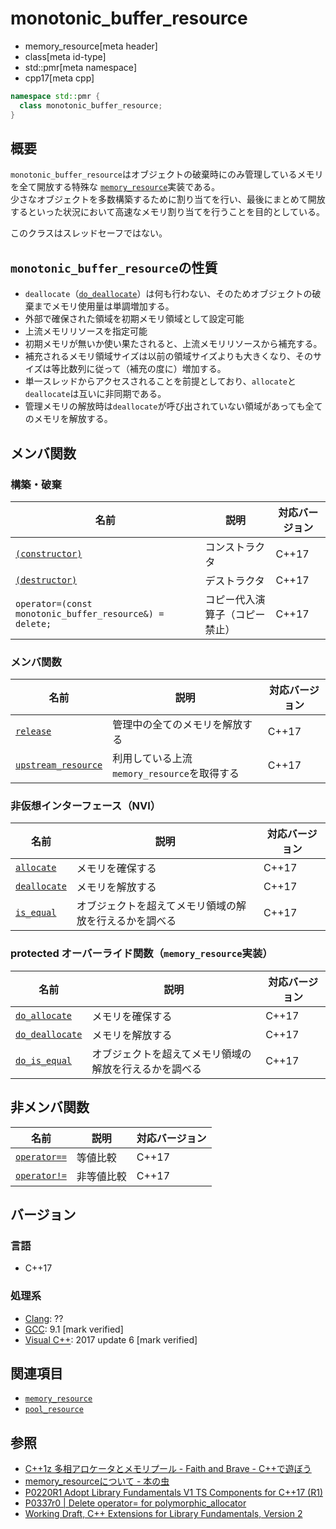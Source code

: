 # monotonic_buffer_resource
* memory_resource[meta header]
* class[meta id-type]
* std::pmr[meta namespace]
* cpp17[meta cpp]

```cpp
namespace std::pmr {
  class monotonic_buffer_resource;
}
```


## 概要
`monotonic_buffer_resource`はオブジェクトの破棄時にのみ管理しているメモリを全て開放する特殊な [`memory_resource`](memory_resource.md)実装である。  
少さなオブジェクトを多数構築するために割り当てを行い、最後にまとめて開放するといった状況において高速なメモリ割り当てを行うことを目的としている。

このクラスはスレッドセーフではない。

## `monotonic_buffer_resource`の性質

- `deallocate`（[`do_deallocate`](monotonic_buffer_resource/do_deallocate.md)）は何も行わない、そのためオブジェクトの破棄までメモリ使用量は単調増加する。
- 外部で確保された領域を初期メモリ領域として設定可能
- 上流メモリリソースを指定可能
- 初期メモリが無いか使い果たされると、上流メモリリソースから補充する。
- 補充されるメモリ領域サイズは以前の領域サイズよりも大きくなり、そのサイズは等比数列に従って（補充の度に）増加する。
- 単一スレッドからアクセスされることを前提としており、`allocate`と`deallocate`は互いに非同期である。
- 管理メモリの解放時は`deallocate`が呼び出されていない領域があっても全てのメモリを解放する。

## メンバ関数

### 構築・破棄

| 名前            | 説明           | 対応バージョン |
|-----------------|----------------|----------------|
| [`(constructor)`](monotonic_buffer_resource/op_constructor.md) | コンストラクタ | C++17 |
| [`(destructor)`](monotonic_buffer_resource/op_destructor.md)  | デストラクタ   | C++17 |
| `operator=(const monotonic_buffer_resource&) = delete;`     | コピー代入演算子（コピー禁止）     | C++17 |

### メンバ関数

| 名前            | 説明           | 対応バージョン |
|-----------------|----------------|----------------|
| [`release`](monotonic_buffer_resource/release.md) | 管理中の全てのメモリを解放する | C++17 |
| [`upstream_resource`](monotonic_buffer_resource/upstream_resource.md) | 利用している上流`memory_resource`を取得する | C++17 |

### 非仮想インターフェース（NVI）

| 名前            | 説明           | 対応バージョン |
|-----------------|----------------|----------------|
| [`allocate`](memory_resource/allocate.md) | メモリを確保する | C++17 |
| [`deallocate`](memory_resource/deallocate.md) | メモリを解放する | C++17 |
| [`is_equal`](memory_resource/is_equal.md) | オブジェクトを超えてメモリ領域の解放を行えるかを調べる | C++17 |

### protected オーバーライド関数（`memory_resource`実装）
| 名前            | 説明           | 対応バージョン |
|-----------------|----------------|----------------|
| [`do_allocate`](monotonic_buffer_resource/do_allocate.md) | メモリを確保する | C++17 |
| [`do_deallocate`](monotonic_buffer_resource/do_deallocate.md) | メモリを解放する | C++17 |
| [`do_is_equal`](monotonic_buffer_resource/do_is_equal.md) | オブジェクトを超えてメモリ領域の解放を行えるかを調べる | C++17 |

## 非メンバ関数

| 名前            | 説明           | 対応バージョン |
|-----------------|----------------|----------------|
| [`operator==`](memory_resource/op_equal.md) | 等値比較 | C++17 |
| [`operator!=`](memory_resource/op_not_equal.md) | 非等値比較 | C++17 |

## バージョン
### 言語
- C++17

### 処理系
- [Clang](/implementation.md#clang): ??
- [GCC](/implementation.md#gcc): 9.1 [mark verified]
- [Visual C++](/implementation.md#visual_cpp): 2017 update 6 [mark verified]

## 関連項目
- [`memory_resource`](memory_resource.md)
- [`pool_resource`](pool_resource.md)


## 参照
- [C++1z 多相アロケータとメモリプール - Faith and Brave - C++で遊ぼう ](https://faithandbrave.hateblo.jp/entry/2016/08/08/170454)
- [memory_resourceについて - 本の虫](https://cpplover.blogspot.com/2015/09/memoryresource.html)
- [P0220R1 Adopt Library Fundamentals V1 TS Components for C++17 (R1)](http://www.open-std.org/jtc1/sc22/wg21/docs/papers/2016/p0220r1.html)
- [P0337r0 | Delete operator= for polymorphic_allocator](http://www.open-std.org/jtc1/sc22/wg21/docs/papers/2016/p0337r0.html)
- [Working Draft, C++ Extensions for Library Fundamentals, Version 2](http://www.open-std.org/jtc1/sc22/wg21/docs/papers/2015/n4562.html#memory.resource.synop)
